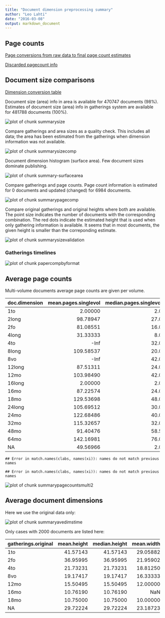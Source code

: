 ```yaml
---
title: "Document dimension preprocessing summary"
author: "Leo Lahti"
date: "2016-03-08"
output: markdown_document
---
```



## Page counts

[Page conversions from raw data to final page count estimates](https://raw.githubusercontent.com/rOpenGov/estc/master/inst/examples/output.tables/pagecount_conversion_nontrivial.csv)

<!--[Page conversions from raw data to final page count estimates with volume info](https://raw.githubusercontent.com/rOpenGov/estc/master/inst/examples/output.tables/page_conversion_table_full.csv)-->

[Discarded pagecount info](https://raw.githubusercontent.com/rOpenGov/estc/master/inst/examples/output.tables/pagecount_discarded.csv)



## Document size comparisons

[Dimension conversion table](https://raw.githubusercontent.com/rOpenGov/estc/master/inst/examples/output.tables/conversions_physical_dimension.csv)

<!--[Discarded dimension info](https://raw.githubusercontent.com/rOpenGov/estc/master/inst/examples/output.tables/dimensions_discarded.csv)-->

Document size (area) info in area is available for 470747 documents (98%). Estimates of document size (area) info in gatherings system are available for 481788 documents (100%). 

![plot of chunk summarysize](figure/summarysize-1.png)


Compare gatherings and area sizes as a quality check. This includes all data; the area has been estimated from the gatherings when dimension information was not available.

![plot of chunk summarysizecomp](figure/summarysizecomp-1.png)

Document dimension histogram (surface area). Few document sizes dominate publishing.

![plot of chunk summary-surfacearea](figure/summary-surfacearea-1.png)


Compare gatherings and page counts. Page count information is estimated for 0 documents and updated (changed) for 6984 documents. 

![plot of chunk summarypagecomp](figure/summarypagecomp-1.png)

Compare original gatherings and original heights where both are available. The point size indicates the number of documents with the corresponding combination. The red dots indicate the estimated height that is used when only gathering information is available. It seems that in most documents, the given height is smaller than the correponding estimate.

![plot of chunk summarysizevalidation](figure/summarysizevalidation-1.png)

### Gatherings timelines

![plot of chunk papercompbyformat](figure/papercompbyformat-1.png)

## Average page counts 

Multi-volume documents average page counts are given per volume.


|doc.dimension | mean.pages.singlevol| median.pages.singlevol| n.singlevol| mean.pages.multivol| median.pages.multivol| n.multivol| mean.pages.issue| median.pages.issue| n.issue|
|:-------------|--------------------:|----------------------:|-----------:|-------------------:|---------------------:|----------:|----------------:|------------------:|-------:|
|1to           |              2.00000|                    2.0|       15913|                  NA|                    NA|         NA|               NA|                 NA|      NA|
|2long         |             98.78947|                   27.0|          38|                  NA|                    NA|         NA|         28.94737|                 24|      19|
|2fo           |             81.08551|                   16.0|       98943|           350.30849|              373.0000|       2995|         28.59928|                 26|   32217|
|4long         |             31.33333|                    8.0|          21|                 NaN|                    NA|          1|         13.14286|                  8|       7|
|4to           |                 -Inf|                   32.0|      101358|            43.26531|               24.0000|       4750|         26.25451|                 24|   35315|
|8long         |            109.58537|                   20.0|          41|            16.00000|               16.0000|          1|         18.37500|                 16|      16|
|8vo           |                 -Inf|                   42.0|      167826|           202.04245|              200.0000|      12304|         26.14394|                 24|   56420|
|12long        |             87.51311|                   24.0|         267|             6.00000|                6.0000|         11|         24.67647|                 24|     136|
|12mo          |            103.98490|                   42.0|       71049|            35.28687|               27.0000|       6498|         25.80403|                 24|   25937|
|16long        |              2.00000|                    2.0|           1|                  NA|                    NA|         NA|               NA|                 NA|      NA|
|16mo          |             87.22574|                   24.0|        2371|            88.17687|               79.0000|        111|         23.95657|                 24|     829|
|18mo          |            129.53698|                   48.0|        2029|           115.20468|              120.0000|        175|         27.27989|                 26|     736|
|24long        |            105.69512|                   30.0|          82|           371.00000|              371.0000|          4|         27.06250|                 24|      32|
|24mo          |            122.68486|                   40.0|        1871|           234.19355|              238.0000|         98|         27.06327|                 26|     648|
|32mo          |            115.32657|                   32.0|         746|           237.54082|              237.5408|         47|         23.49612|                 24|     258|
|48mo          |             91.40476|                   58.5|          23|                  NA|                    NA|         NA|         26.00000|                 18|       5|
|64mo          |            142.16981|                   76.0|         129|            31.00000|               31.0000|          1|         31.87500|                 34|      32|
|NA            |             49.56966|                    2.0|       17047|           156.30515|              150.6667|        383|         23.87176|                 24|    3049|



```
## Error in match.names(clabs, names(xi)): names do not match previous names
```

```
## Error in match.names(clabs, names(xi)): names do not match previous names
```

![plot of chunk summarypagecountsmulti2](figure/summarypagecountsmulti2-1.png)


## Average document dimensions 

Here we use the original data only:

![plot of chunk summaryavedimstime](figure/summaryavedimstime-1.png)




Only cases with 2000 documents are listed here:


|gatherings.original | mean.height| median.height| mean.width| median.width|    n|
|:-------------------|-----------:|-------------:|----------:|------------:|----:|
|1to                 |    41.57143|      41.57143|   29.05882|     29.05882|   28|
|2fo                 |    36.95995|      36.95995|   21.95902|     21.95902|  774|
|4to                 |    21.73231|      21.73231|   18.81250|     18.81250|  523|
|8vo                 |    19.17417|      19.17417|   16.33333|     16.33333|  666|
|12mo                |    15.50495|      15.50495|   12.00000|     12.00000|  102|
|16mo                |    10.76190|      10.76190|        NaN|          NaN|   21|
|18mo                |    10.75000|      10.75000|   10.00000|     10.00000|    4|
|NA                  |    29.72224|      29.72224|   23.18723|     23.18723| 6046|

